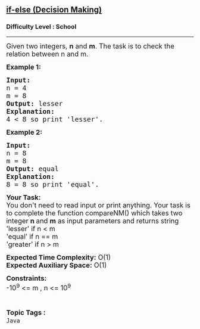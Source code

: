 <h2><a href="https://www.geeksforgeeks.org/problems/java-if-else-decision-making0924/1?page=1&difficulty=School&sortBy=submissions">if-else (Decision Making)</a></h2><h3>Difficulty Level : School</h3><hr><div class="problems_problem_content__Xm_eO" style="user-select: auto;"><p style="user-select: auto;"><span style="font-size: 18px; user-select: auto;">Given two integers, <strong style="user-select: auto;">n</strong>&nbsp;and <strong style="user-select: auto;">m</strong>. The task is to check the relation between n and m.</span></p>
<p style="user-select: auto;"><strong style="user-select: auto;"><span style="font-size: 18px; user-select: auto;">Example 1:</span></strong></p>
<pre style="user-select: auto;"><span style="font-size: 18px; user-select: auto;"><strong style="user-select: auto;">Input:</strong>
n = 4
m = 8</span>
<span style="font-size: 18px; user-select: auto;"><strong style="user-select: auto;">Output: </strong>lesser</span>
<span style="font-size: 18px; user-select: auto;"><strong style="user-select: auto;">Explanation:</strong>
4 &lt; 8 so print 'lesser'.</span></pre>
<p style="user-select: auto;"><strong style="user-select: auto;"><span style="font-size: 18px; user-select: auto;">Example 2:</span></strong></p>
<pre style="user-select: auto;"><span style="font-size: 18px; user-select: auto;"><strong style="user-select: auto;">Input:</strong>
n = 8
m = 8</span>
<span style="font-size: 18px; user-select: auto;"><strong style="user-select: auto;">Output: </strong>equal</span>
<span style="font-size: 18px; user-select: auto;"><strong style="user-select: auto;">Explanation:</strong>
8 = 8 so print 'equal'.</span></pre>
<p style="user-select: auto;"><span style="font-size: 18px; user-select: auto;"><strong style="user-select: auto;">Your Task:&nbsp;&nbsp;</strong><br style="user-select: auto;">You don't need to read input or print anything. Your task is to complete the function compareNM()&nbsp;which takes two integer <strong style="user-select: auto;">n </strong>and <strong style="user-select: auto;">m</strong>&nbsp;as input parameters&nbsp;and returns string<br style="user-select: auto;">'lesser' if&nbsp;n &lt; m<br style="user-select: auto;">'equal' if n == m</span><br style="user-select: auto;"><span style="font-size: 18px; user-select: auto;">'greater' if n &gt; m</span></p>
<p style="user-select: auto;"><span style="font-size: 18px; user-select: auto;"><strong style="user-select: auto;">Expected Time Complexity:</strong> O(1)<br style="user-select: auto;"><strong style="user-select: auto;">Expected Auxiliary Space:</strong> O(1)</span></p>
<p style="user-select: auto;"><span style="font-size: 18px; user-select: auto;"><strong style="user-select: auto;">Constraints:</strong><br style="user-select: auto;">-10<sup style="user-select: auto;">9</sup> &lt;= m , n &lt;= 10<sup style="user-select: auto;">9</sup><br style="user-select: auto;"></span></p></div><br><p><span style=font-size:18px><strong>Topic Tags : </strong><br><code>Java</code>&nbsp;